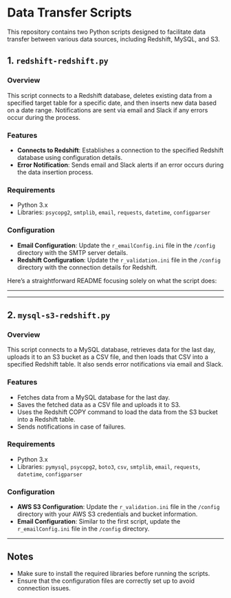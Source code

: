 # Data Transfer Scripts

This repository contains two Python scripts designed to facilitate data transfer between various data sources, including Redshift, MySQL, and S3.

## 1. `redshift-redshift.py`

### Overview
This script connects to a Redshift database, deletes existing data from a specified target table for a specific date, and then inserts new data based on a date range. Notifications are sent via email and Slack if any errors occur during the process.

### Features
- **Connects to Redshift**: Establishes a connection to the specified Redshift database using configuration details.
- **Error Notification**: Sends email and Slack alerts if an error occurs during the data insertion process.

### Requirements
- Python 3.x
- Libraries: `psycopg2`, `smtplib`, `email`, `requests`, `datetime`, `configparser`

### Configuration
- **Email Configuration**: Update the `r_emailConfig.ini` file in the `/config` directory with the SMTP server details.
- **Redshift Configuration**: Update the `r_validation.ini` file in the `/config` directory with the connection details for Redshift.

Here’s a straightforward README focusing solely on what the script does:

---

---

## 2. `mysql-s3-redshift.py`

### Overview
This script connects to a MySQL database, retrieves data for the last day, uploads it to an S3 bucket as a CSV file, and then loads that CSV into a specified Redshift table. It also sends error notifications via email and Slack.

### Features
- Fetches data from a MySQL database for the last day.
- Saves the fetched data as a CSV file and uploads it to S3.
- Uses the Redshift COPY command to load the data from the S3 bucket into a Redshift table.
- Sends notifications in case of failures.

### Requirements
- Python 3.x
- Libraries: `pymysql`, `psycopg2`, `boto3`, `csv`, `smtplib`, `email`, `requests`, `datetime`, `configparser`

### Configuration
- **AWS S3 Configuration**: Update the `r_validation.ini` file in the `/config` directory with your AWS S3 credentials and bucket information.
- **Email Configuration**: Similar to the first script, update the `r_emailConfig.ini` file in the `/config` directory.


---

## Notes
- Make sure to install the required libraries before running the scripts.
- Ensure that the configuration files are correctly set up to avoid connection issues.
